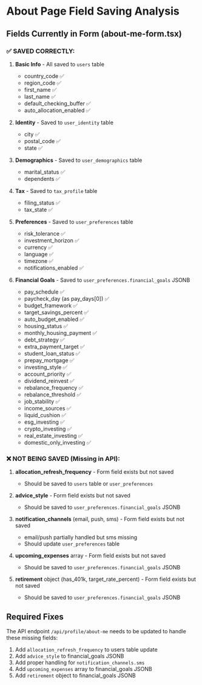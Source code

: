 # About Page Field Saving Analysis

## Fields Currently in Form (about-me-form.tsx)

### ✅ SAVED CORRECTLY:
1. **Basic Info** - All saved to `users` table
   - country_code ✅
   - region_code ✅ 
   - first_name ✅
   - last_name ✅
   - default_checking_buffer ✅
   - auto_allocation_enabled ✅

2. **Identity** - Saved to `user_identity` table
   - city ✅
   - postal_code ✅
   - state ✅

3. **Demographics** - Saved to `user_demographics` table
   - marital_status ✅
   - dependents ✅

4. **Tax** - Saved to `tax_profile` table
   - filing_status ✅
   - tax_state ✅

5. **Preferences** - Saved to `user_preferences` table
   - risk_tolerance ✅
   - investment_horizon ✅
   - currency ✅
   - language ✅
   - timezone ✅
   - notifications_enabled ✅

6. **Financial Goals** - Saved to `user_preferences.financial_goals` JSONB
   - pay_schedule ✅
   - paycheck_day (as pay_days[0]) ✅
   - budget_framework ✅
   - target_savings_percent ✅
   - auto_budget_enabled ✅
   - housing_status ✅
   - monthly_housing_payment ✅
   - debt_strategy ✅
   - extra_payment_target ✅
   - student_loan_status ✅
   - prepay_mortgage ✅
   - investing_style ✅
   - account_priority ✅
   - dividend_reinvest ✅
   - rebalance_frequency ✅
   - rebalance_threshold ✅
   - job_stability ✅
   - income_sources ✅
   - liquid_cushion ✅
   - esg_investing ✅
   - crypto_investing ✅
   - real_estate_investing ✅
   - domestic_only_investing ✅

### ❌ NOT BEING SAVED (Missing in API):

1. **allocation_refresh_frequency** - Form field exists but not saved
   - Should be saved to `users` table or `user_preferences`

2. **advice_style** - Form field exists but not saved
   - Should be saved to `user_preferences.financial_goals` JSONB

3. **notification_channels** (email, push, sms) - Form field exists but not saved
   - email/push partially handled but sms missing
   - Should update `user_preferences` table

4. **upcoming_expenses** array - Form field exists but not saved
   - Should be saved to `user_preferences.financial_goals` JSONB

5. **retirement** object (has_401k, target_rate_percent) - Form field exists but not saved
   - Should be saved to `user_preferences.financial_goals` JSONB

## Required Fixes

The API endpoint `/api/profile/about-me` needs to be updated to handle these missing fields:

1. Add `allocation_refresh_frequency` to users table update
2. Add `advice_style` to financial_goals JSONB
3. Add proper handling for `notification_channels.sms`
4. Add `upcoming_expenses` array to financial_goals JSONB
5. Add `retirement` object to financial_goals JSONB